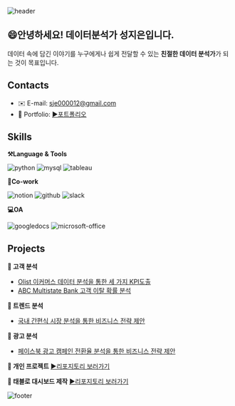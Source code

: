 ![header](https://capsule-render.vercel.app/api?type=waving&color=auto&height=200&section=header&text=Jieun's%20GitHub&fontSize=60)

  
## 😄안녕하세요! 데이터분석가 성지은입니다.
데이터 속에 담긴 이야기를 누구에게나 쉽게 전달할 수 있는 **친절한 데이터 분석가**가 되는 것이 목표입니다. 

## Contacts
- ✉️ E-mail: sje000012@gmail.com
- 💁 Portfolio: [▶포트폴리오](https://t.ly/690An "누르면 노션 포트폴리오로 이동합니다") 


## Skills
**⚒️Language & Tools**

![python](https://img.shields.io/badge/Python-3776AB?style=for-the-badge&logo=python&logoColor=white)
![mysql](https://img.shields.io/badge/MySQL-4479A1?style=for-the-badge&logo=mysql&logoColor=white)
![tableau](https://img.shields.io/badge/Tableau-E97627?style=for-the-badge&logo=Tableau&logoColor=white)


**🤲Co-work**

![notion](https://img.shields.io/badge/Notion-000000?style=for-the-badge&logo=notion&logoColor=white)
![github](https://img.shields.io/badge/GitHub-181717?style=for-the-badge&logo=github&logoColor=white)
![slack](https://img.shields.io/badge/Slack-4A154B?style=for-the-badge&logo=slack&logoColor=white)


**💻OA**

![googledocs](https://img.shields.io/badge/googledocs-4285F4?style=for-the-badge&logo=googledocs&logoColor=white)
![microsoft-office](https://img.shields.io/badge/Microsoft_Office-D83B01?style=for-the-badge&logo=microsoft-office&logoColor=white)




## Projects
**🔹 고객 분석**
- [Olist 이커머스 데이터 분석을 통한 세 가지 KPI도출](https://github.com/Seong-jieun/olist_ecommerce_analysis)
- [ABC Multistate Bank 고객 이탈 확률 분석](https://github.com/Seong-jieun/bankchurn_analysis)


**🔹 트렌드 분석**
- [국내 간편식 시장 분석을 통한 비즈니스 전략 제안](https://github.com/Seong-jieun/hmr_trend_analysis)


**🔹 광고 분석**
- [페이스북 광고 캠페인 전환율 분석을 통한 비즈니스 전략 제안](https://github.com/Seong-jieun/Personal_Project)


**🔹 개인 프로젝트**  [▶리포지토리 보러가기](https://github.com/Seong-jieun/Personal_Project "누르면 리포지토리로 이동합니다")

  
**🔹 태블로 대시보드 제작**  [▶리포지토리 보러가기](https://github.com/Seong-jieun/Tableau_Dashboard "누르면 리포지토리로 이동합니다")

![footer](https://capsule-render.vercel.app/api?type=waving&color=auto&height=100&section=footer)
